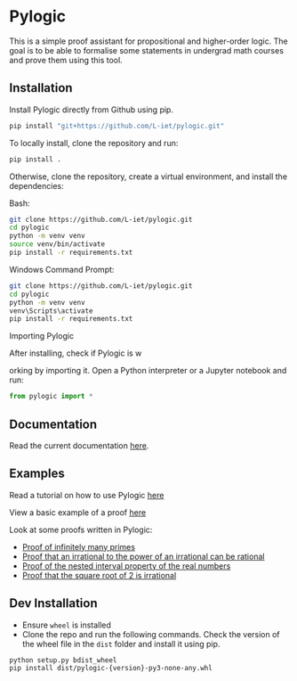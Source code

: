 # Pylogic

This is a simple proof assistant for propositional and higher-order logic. The goal is to be able to formalise some statements in undergrad math courses and prove them using this tool.

## Installation

Install Pylogic directly from Github using pip.

```bash
pip install "git+https://github.com/L-iet/pylogic.git"
```

To locally install, clone the repository and run:

```bash
pip install .
```

Otherwise, clone the repository, create a virtual environment, and install the dependencies:

Bash:
```bash
git clone https://github.com/L-iet/pylogic.git
cd pylogic
python -m venv venv
source venv/bin/activate
pip install -r requirements.txt
```

Windows Command Prompt:

```bash
git clone https://github.com/L-iet/pylogic.git
cd pylogic
python -m venv venv
venv\Scripts\activate
pip install -r requirements.txt
```

Importing Pylogic

After installing, check if Pylogic is w

orking by importing it. Open a Python interpreter or a Jupyter notebook and run:

```python
from pylogic import *
```

## Documentation

Read the current documentation [here](docs/Introduction.ipynb).

## Examples

Read a tutorial on how to use Pylogic [here](Tutorial%20Demo.ipynb)

View a basic example of a proof [here](Basic%20Examples.ipynb)

Look at some proofs written in Pylogic:

- [Proof of infinitely many primes](infinite_primes.ipynb)
- [Proof that an irrational to the power of an irrational can be rational](irr_to_power_irr.ipynb)
- [Proof of the nested interval property of the real numbers](nested_interval.ipynb)
- [Proof that the square root of 2 is irrational](root_2_is_irrational_1.ipynb)


## Dev Installation

- Ensure `wheel` is installed
- Clone the repo and run the following commands. Check the version of the wheel file in the `dist` folder and install it using pip.

```bash
python setup.py bdist_wheel
pip install dist/pylogic-{version}-py3-none-any.whl
```

